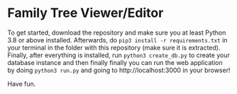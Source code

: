 # Family Tree Viewer/Editor
To get started, download the repository and make sure you at least Python 3.8 or above installed. Afterwards, do `pip3 install -r requirements.txt` in your terminal in the folder with this repository (make sure it is extracted).
Finally, after everything is installed, run `python3 create_db.py` to create your database instance and then finally finally you can run the web application by doing `python3 run.py` and going to http://localhost:3000 in your browser!

Have fun.